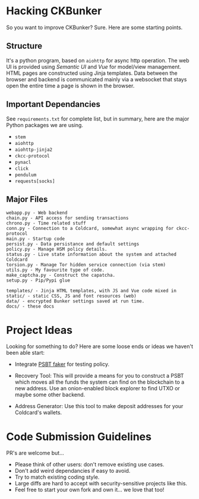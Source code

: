 
# Hacking CKBunker

So you want to improve CKBunker? Sure. Here are some starting points.

## Structure

It's a python program, based on `aiohttp` for async http operation. The web UI is
provided using _Semantic UI_ and _Vue_ for model/view management. HTML pages
are constructed using Jinja templates. Data between
the browser and backend is communicated mainly via a websocket that 
stays open the entire time a page is shown in the browser. 

## Important Dependancies

See `requirements.txt` for complete list, but in summary, here are the major Python packages
we are using.

- `stem`
- `aiohttp`
- `aiohttp-jinja2`
- `ckcc-protocol`
- `pynacl`
- `click`
- `pendulum`
- `requests[socks]`

## Major Files

    webapp.py - Web backend
    chain.py - API access for sending transactions
    chrono.py - Time related stuff
    conn.py - Connection to a Coldcard, somewhat async wrapping for ckcc-protocol
    main.py - Startup code
    persist.py - Data persistance and default settings
    policy.py - Manage HSM policy details.
    status.py - Live state information about the system and attached Coldcard
    torsion.py - Manage Tor hidden service connection (via stem)
    utils.py - My favourite type of code.
    make_captcha.py - Construct the capatcha.
    setup.py - Pip/Pypi glue

    templates/ - Jinja HTML templates, with JS and Vue code mixed in
    static/ - static CSS, JS and font resources (web)
    data/ - encrypted Bunker settings saved at run time.
    docs/ - these docs

# Project Ideas

Looking for something to do?
Here are some loose ends or ideas we haven't been able start:

- Integrate [PSBT faker](https://github.com/Coldcard/psbt_faker) for testing policy.

- Recovery Tool: This will provide a means for you to construct a
PSBT which moves all the funds the system can find on the blockchain
to a new address. Use an onion-enabled block explorer to find UTXO
or maybe some other backend.

- Address Generator: Use this tool to make deposit addresses for
your Coldcard's wallets.


# Code Submission Guidelines

PR's are welcome but...

- Please think of other users: don't remove existing use cases.
- Don't add weird dependancies if easy to avoid.
- Try to match existing coding style.
- Large diffs are hard to accept with security-sensitive projects like this.
- Feel free to start your own fork and own it... we love that too!




